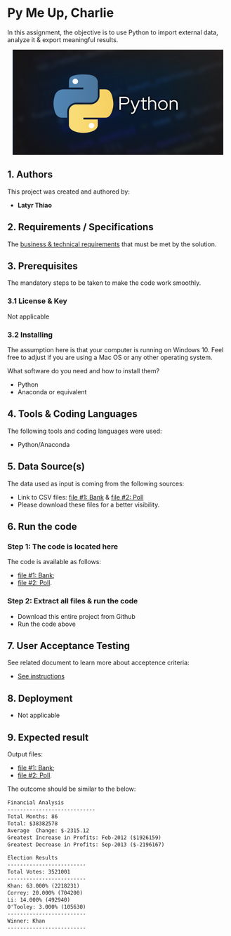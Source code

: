 # **Py Me Up, Charlie**

In this assignment, the objective is to use Python to import external data, analyze it & export meaningful results.

<p align="center">
  <img src="Python.png">
</p>  

## **1. Authors**

This project was created and authored by:
* **Latyr Thiao**


## **2. Requirements / Specifications**

The [business & technical requirements](001-Instructions) that must be met by the solution.

## **3. Prerequisites**

The mandatory steps to be taken to make the code work smoothly.

### **3.1 License & Key**

Not applicable


### **3.2 Installing**

The assumption here is that your computer is running on Windows 10.
Feel free to adjust if you are using a Mac OS or any other operating system.

What software do you need and how to install them?

* Python
* Anaconda or equivalent


## **4. Tools & Coding Languages**

The following tools and coding languages were used:
* Python/Anaconda


## **5. Data Source(s)**

The data used as input is coming from the following sources:
* Link to CSV files: [file #1: Bank](002-Code/PyBank/PyBank_data.csv) & [file #2: Poll](002-Code/PyPoll/PyPoll_data.csv)
* Please download these files for a better visibility.



## **6. Run the code**

### **Step 1: The code is located here**
The code is available as follows:
* [file #1: Bank](002-Code/PyBank/PyBank_data_main_Final.py);
* [file #2: Poll](002-Code/PyPoll/PyPoll_data_main_Final.py).


### **Step 2: Extract all files & run the code**
* Download this entire project from Github
* Run the code above


## **7. User Acceptance Testing**

See related document to learn more about acceptence criteria:  
* [See instructions](001-Instructions)

## **8. Deployment**

* Not applicable


## **9. Expected result**

Output files:
* [file #1: Bank](002-Code/PyBank/PyBank_Output.csv);
* [file #2: Poll](002-Code/PyPoll/PyPoll_Output.csv).

The outcome should be similar to the below:

  ```text
  Financial Analysis
  ----------------------------
  Total Months: 86
  Total: $38382578
  Average  Change: $-2315.12
  Greatest Increase in Profits: Feb-2012 ($1926159)
  Greatest Decrease in Profits: Sep-2013 ($-2196167)
  ```


  ```text
  Election Results
  -------------------------
  Total Votes: 3521001
  -------------------------
  Khan: 63.000% (2218231)
  Correy: 20.000% (704200)
  Li: 14.000% (492940)
  O'Tooley: 3.000% (105630)
  -------------------------
  Winner: Khan
  -------------------------
  ```

